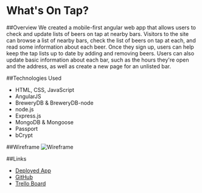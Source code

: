 # What's On Tap?

##Overview
We created a mobile-first angular web app that allows users to check and update
lists of beers on tap at nearby bars. Visitors to the site can browse a list of
nearby bars, check the list of beers on tap at each, and read some information
about each beer. Once they sign up, users can help keep the tap lists up to date
by adding and removing beers. Users can also update basic information about each
bar, such as the hours they're open and the address, as well as create a new page
for an unlisted bar.

##Technologies Used
* HTML, CSS, JavaScript
* AngularJS
* BreweryDB & BreweryDB-node
* node.js
* Express.js
* MongoDB & Mongoose
* Passport
* bCrypt

##Wireframe
![Wireframe](public/images/wireframe.jpg)

##Links
* [Deployed App](http://whats-on-tap.herokuapp.com/)
* [GitHub](https://github.com/chandlerkelley/whats-on-tap)
* [Trello Board](https://trello.com/b/vIkrXd7b/beer-app)
